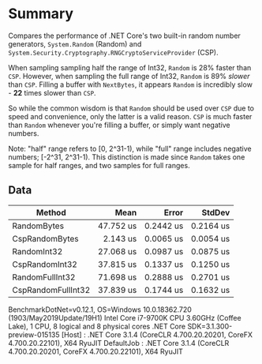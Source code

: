 ﻿# Summary

Compares the performance of .NET Core's two built-in random number generators, `System.Random` (Random) and `System.Security.Cryptography.RNGCryptoServiceProvider` (CSP).

When sampling sampling half the range of Int32, `Random` is 28% faster than `CSP`. However, when
sampling the full range of Int32, `Random` is 89% *slower* than `CSP`. Filling a buffer with `NextBytes`,
it appears `Random` is incredibly slow - **22** times slower than `CSP`.

So while the common wisdom is that `Random` should be used over `CSP` due to speed and convenience,
only the latter is a valid reason. `CSP` is much faster than `Random` whenever you're filling a buffer,
or simply want negative numbers.

Note: "half" range refers to [0, 2^31-1), while "full" range includes negative numbers; [-2^31, 2^31-1).
This distinction is made since `Random` takes one sample for half ranges, and two samples for full ranges.

## Data

|             Method |      Mean |     Error |    StdDev |
|------------------- |----------:|----------:|----------:|
|        RandomBytes | 47.752 us | 0.2442 us | 0.2164 us |
|     CspRandomBytes |  2.143 us | 0.0065 us | 0.0054 us |
|        RandomInt32 | 27.068 us | 0.0987 us | 0.0875 us |
|     CspRandomInt32 | 37.815 us | 0.1337 us | 0.1250 us |
|    RandomFullInt32 | 71.698 us | 0.2888 us | 0.2701 us |
| CspRandomFullInt32 | 37.839 us | 0.1744 us | 0.1632 us |

BenchmarkDotNet=v0.12.1, OS=Windows 10.0.18362.720 (1903/May2019Update/19H1)
Intel Core i7-9700K CPU 3.60GHz (Coffee Lake), 1 CPU, 8 logical and 8 physical cores
.NET Core SDK=3.1.300-preview-015135
  [Host]     : .NET Core 3.1.4 (CoreCLR 4.700.20.20201, CoreFX 4.700.20.22101), X64 RyuJIT
  DefaultJob : .NET Core 3.1.4 (CoreCLR 4.700.20.20201, CoreFX 4.700.20.22101), X64 RyuJIT
